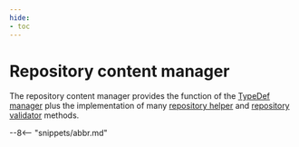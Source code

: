 ```yaml
---
hide:
- toc
---
```


<!-- SPDX-License-Identifier: CC-BY-4.0 -->
<!-- Copyright Contributors to the Egeria project. -->

# Repository content manager

The repository content manager provides the function of the [TypeDef manager](typedef-manager.md)
plus the implementation of many [repository helper](repository-helper.md)
and [repository validator](repository-validator.md) methods.

--8<-- "snippets/abbr.md"

